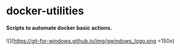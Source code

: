 # docker-utilities

#### Scripts to automate docker basic actions.

![](https://git-for-windows.github.io/img/gwindows_logo.png =150x)


